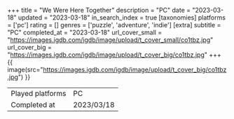 +++
title = "We Were Here Together"
description = "PC"
date = "2023-03-18"
updated = "2023-03-18"
in_search_index = true
[taxonomies]
platforms = ['pc']
rating = []
genres = ['puzzle', 'adventure', 'indie']
[extra]
subtitle = "PC"
completed_at = "2023-03-18"
url_cover_small = "https://images.igdb.com/igdb/image/upload/t_cover_small/co1tbz.jpg"
url_cover_big = "https://images.igdb.com/igdb/image/upload/t_cover_big/co1tbz.jpg"
+++
{{ image(src="https://images.igdb.com/igdb/image/upload/t_cover_big/co1tbz.jpg") }}

|              |            |
| ------------ | ---------- |
| Played platforms    | PC |
| Completed at | 2023/03/18 |


